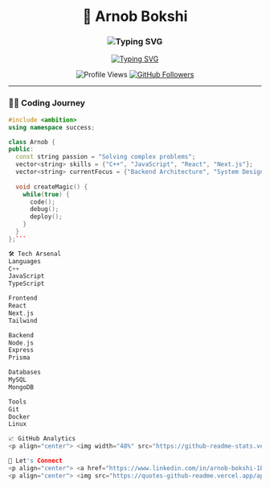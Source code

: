 <h1 align="center">🚀 Arnob Bokshi</h1>
<h3 align="center"><img src="https://readme-typing-svg.herokuapp.com?font=Fira+Code&pause=1000&color=FF7F50&center=true&vCenter=true&width=435&lines=Algorithm+Artisan%3B;Full-Stack+Developer%3B;Open-Source+Enthusiast%3B" alt="Typing SVG" /></h3>

<p align="center">
  <a href="https://git.io/typing-svg"><img src="https://readme-typing-svg.herokuapp.com?font=Fira+Code&pause=1000&color=FF7F50&center=true&vCenter=true&width=435&lines=Competitive+Programmer;Software+Developer;Tech+Explorer" alt="Typing SVG" /></a>
</p>

<div align="center">
  
![Profile Views](https://komarev.com/ghpvc/?username=arnob1001&color=blueviolet&style=flat)
[![GitHub Followers](https://img.shields.io/github/followers/arnob1001?label=Follow&style=social)](https://github.com/arnob1001)
  
</div>

---

### 🧑‍💻 **Coding Journey**

```c++
#include <ambition>
using namespace success;

class Arnob {
public:
  const string passion = "Solving complex problems";
  vector<string> skills = {"C++", "JavaScript", "React", "Next.js"};
  vector<string> currentFocus = {"Backend Architecture", "System Design"};
  
  void createMagic() {
    while(true) {
      code();
      debug();
      deploy();
    }
  }
};```

🛠 Tech Arsenal
Languages
C++
JavaScript
TypeScript

Frontend
React
Next.js
Tailwind

Backend
Node.js
Express
Prisma

Databases
MySQL
MongoDB

Tools
Git
Docker
Linux

📈 GitHub Analytics
<p align="center"> <img width="48%" src="https://github-readme-stats.vercel.app/api?username=arnob1001&show_icons=true&theme=radical&include_all_commits=true" /> <img width="48%" src="https://github-readme-streak-stats.herokuapp.com/?user=arnob1001&theme=radical" /> </p><p align="center"> <img src="https://github-readme-stats.vercel.app/api/top-langs/?username=arnob1001&layout=compact&theme=radical&langs_count=8" /> </p>

🤝 Let's Connect
<p align="center"> <a href="https://www.linkedin.com/in/arnob-bokshi-1b88a2323/"> <img src="https://img.shields.io/badge/LinkedIn-0077B5?style=for-the-badge&logo=linkedin&logoColor=white" /> </a> <a href="https://leetcode.com/arnob1111/"> <img src="https://img.shields.io/badge/-LeetCode-FFA116?style=for-the-badge&logo=LeetCode&logoColor=black" /> </a> <a href="https://auth.geeksforgeeks.org/user/ararno47m4"> <img src="https://img.shields.io/badge/GeeksforGeeks-2F8D46?style=for-the-badge&logo=geeksforgeeks&logoColor=white" /> </a> </p>
<p align="center"> <img src="https://quotes-github-readme.vercel.app/api?type=horizontal&theme=radical" alt="Random Dev Quote" /> </p> ```
